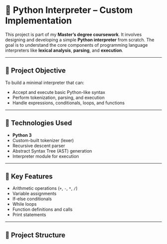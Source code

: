 # 🐍 Python Interpreter – Custom Implementation

This project is part of my **Master’s degree coursework**. It involves designing and developing a simple **Python interpreter** from scratch. The goal is to understand the core components of programming language interpreters like **lexical analysis**, **parsing**, and **execution**.

---

## 🎯 Project Objective

To build a minimal interpreter that can:
- Accept and execute basic Python-like syntax
- Perform tokenization, parsing, and execution
- Handle expressions, conditionals, loops, and functions

---

## 🧰 Technologies Used

- **Python 3**
- Custom-built tokenizer (lexer)
- Recursive descent parser
- Abstract Syntax Tree (AST) generation
- Interpreter module for execution

---

## 🧠 Key Features

- Arithmetic operations (`+`, `-`, `*`, `/`)
- Variable assignments
- If-else conditionals
- While loops
- Function definitions and calls
- Print statements

---

## 📁 Project Structure


